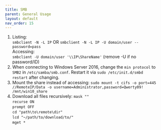 ```yaml
---
title: SMB
parent: General Usage
layout: default
nav_order: 15
---
```


1. Listing:\
   `smbclient -N -L IP` OR `smbclient -N -L IP -U domain/user --password=pass`\
   Accessing:\
   `smbclient -U domain/user '\\IP\ShareName'` (remove -U if no password/ID)
2. When connecting to Windows Server 2016, change the `min protocol` to `SMB2` in `/etc/samba/smb.conf`. Restart it via `sudo /etc/init.d/smbd restart` after changing.
3. Mount the share instead of accessing: `sudo mount -t cifs -o port=445 //RemoteIP/Data -o username=Administrator,password=Qwerty09! /mnt/win10_share`
4. Download all files recursively:
   `mask ""`\
   `recurse ON`\
   `prompt OFF`\
   `cd "path\to\remote\dir"`\
   `lcd "~/path/to/download/to/"`\
   `mget *`